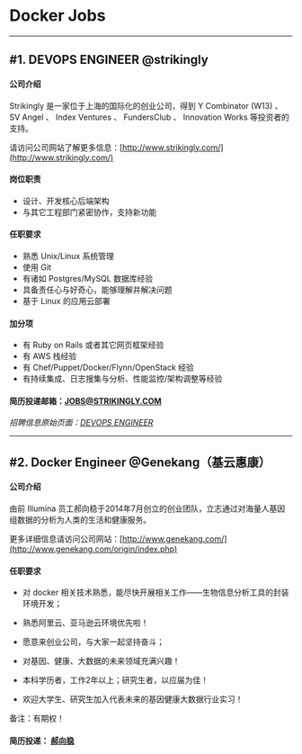 # Docker Jobs

---

## #1. DEVOPS ENGINEER @strikingly

#### 公司介绍


Strikingly 是一家位于上海的国际化的创业公司，得到 Y Combinator (W13) 、 SV Angel 、 Index Ventures 、 FundersClub 、 Innovation Works 等投资者的支持。

请访问公司网站了解更多信息：[http://www.strikingly.com/](http://www.strikingly.com/)


#### 岗位职责

- 设计、开发核心后端架构
- 与其它工程部门紧密协作，支持新功能

#### 任职要求

- 熟悉 Unix/Linux 系统管理
- 使用 Git 
- 有诸如 Postgres/MySQL 数据库经验
- 具备责任心与好奇心，能够理解并解决问题
- 基于 Linux 的应用云部署

#### 加分项

- 有 Ruby on Rails 或者其它网页框架经验
- 有 AWS 栈经验
- 有 Chef/Puppet/Docker/Flynn/OpenStack 经验
- 有持续集成、日志搜集与分析、性能监控/架构调整等经验

#### 简历投递邮箱：[JOBS@STRIKINGLY.COM](mailto:JOBS@STRIKINGLY.COM)

*招聘信息原始页面：[DEVOPS ENGINEER](http://www.strikingly.com/s/careers?locale=zh-CN)*

---

## #2. Docker Engineer @Genekang（基云惠康）

#### 公司介绍

由前 Illumina 员工郝向稳于2014年7月创立的创业团队，立志通过对海量人基因组数据的分析为人类的生活和健康服务。

更多详细信息请访问公司网站：[http://www.genekang.com/](http://www.genekang.com/origin/index.php)

#### 任职要求

- 对 docker 相关技术熟悉，能尽快开展相关工作——生物信息分析工具的封装环境开发；

- 熟悉阿里云、亚马逊云环境优先啦！

- 愿意来创业公司，与大家一起坚持奋斗；

- 对基因、健康、大数据的未来领域充满兴趣！

- 本科学历者，工作2年以上；研究生者，以应届为佳！

- 欢迎大学生、研究生加入代表未来的基因健康大数据行业实习！

备注：有期权！

#### 简历投递： [郝向稳](mailto:xwhao@genekang.com)

